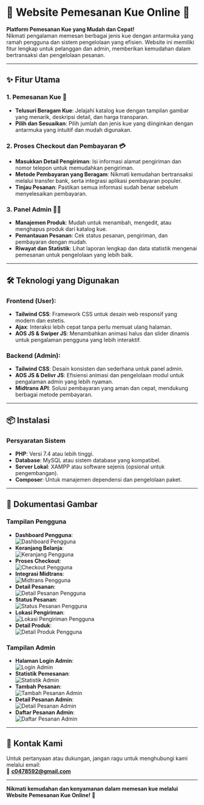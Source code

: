 # **🍰 Website Pemesanan Kue Online** 🎂

**Platform Pemesanan Kue yang Mudah dan Cepat!**  
Nikmati pengalaman memesan berbagai jenis kue dengan antarmuka yang ramah pengguna dan sistem pengelolaan yang efisien. Website ini memiliki fitur lengkap untuk pelanggan dan admin, memberikan kemudahan dalam bertransaksi dan pengelolaan pesanan.

---

## **✨ Fitur Utama**

### 1. **Pemesanan Kue** 🛒
- **Telusuri Beragam Kue**: Jelajahi katalog kue dengan tampilan gambar yang menarik, deskripsi detail, dan harga transparan.
- **Pilih dan Sesuaikan**: Pilih jumlah dan jenis kue yang diinginkan dengan antarmuka yang intuitif dan mudah digunakan.

### 2. **Proses Checkout dan Pembayaran** 💳
- **Masukkan Detail Pengiriman**: Isi informasi alamat pengiriman dan nomor telepon untuk memudahkan pengiriman.
- **Metode Pembayaran yang Beragam**: Nikmati kemudahan bertransaksi melalui transfer bank, serta integrasi aplikasi pembayaran populer.
- **Tinjau Pesanan**: Pastikan semua informasi sudah benar sebelum menyelesaikan pembayaran.

### 3. **Panel Admin** 👨‍💻
- **Manajemen Produk**: Mudah untuk menambah, mengedit, atau menghapus produk dari katalog kue.
- **Pemantauan Pesanan**: Cek status pesanan, pengiriman, dan pembayaran dengan mudah.
- **Riwayat dan Statistik**: Lihat laporan lengkap dan data statistik mengenai pemesanan untuk pengelolaan yang lebih baik.

---

## **🛠 Teknologi yang Digunakan**

### **Frontend (User):**
- **Tailwind CSS**: Framework CSS untuk desain web responsif yang modern dan estetis.
- **Ajax**: Interaksi lebih cepat tanpa perlu memuat ulang halaman.
- **AOS JS & Swiper JS**: Menambahkan animasi halus dan slider dinamis untuk pengalaman pengguna yang lebih interaktif.

### **Backend (Admin):**
- **Tailwind CSS**: Desain konsisten dan sederhana untuk panel admin.
- **AOS JS & Delivr JS**: Efisiensi animasi dan pengelolaan modul untuk pengalaman admin yang lebih nyaman.
- **Midtrans API**: Solusi pembayaran yang aman dan cepat, mendukung berbagai metode pembayaran.

---

## **📦 Instalasi**

### **Persyaratan Sistem**
- **PHP**: Versi 7.4 atau lebih tinggi.
- **Database**: MySQL atau sistem database yang kompatibel.
- **Server Lokal**: XAMPP atau software sejenis (opsional untuk pengembangan).
- **Composer**: Untuk manajemen dependensi dan pengelolaan paket.

---

## **📸 Dokumentasi Gambar**

### **Tampilan Pengguna**
- **Dashboard Pengguna**:  
  ![Dashboard Pengguna](img/dashboard_user.png)
- **Keranjang Belanja**:  
  ![Keranjang Pengguna](img/Keranjang_user.png)
- **Proses Checkout**:  
  ![Checkout Pengguna](img/checkout_user.png)
- **Integrasi Midtrans**:  
  ![Midtrans Pengguna](img/Midtrans_user.png)
- **Detail Pesanan**:  
  ![Detail Pesanan Pengguna](img/detail_pesanan_user.png)
- **Status Pesanan**:  
  ![Status Pesanan Pengguna](img/status_pemesanan_user.png)
- **Lokasi Pengiriman**:  
  ![Lokasi Pengiriman Pengguna](img/lokasi_user.png)
- **Detail Produk**:  
  ![Detail Produk Pengguna](img/product_item_user.png)

### **Tampilan Admin**
- **Halaman Login Admin**:  
  ![Login Admin](img/Login.png)
- **Statistik Pemesanan**:  
  ![Statistik Admin](img/Statistik_admin.png)
- **Tambah Pesanan**:  
  ![Tambah Pesanan Admin](img/Tambah_pesanan_admin.png)
- **Detail Pesanan Admin**:  
  ![Detail Pesanan Admin](img/detail_pesanan_admin.png)
- **Daftar Pesanan Admin**:  
  ![Daftar Pesanan Admin](img/Daftar_pesanan_admin.png)

---

## **📧 Kontak Kami**

Untuk pertanyaan atau dukungan, jangan ragu untuk menghubungi kami melalui email:  
📧 **c0478592@gmail.com**

---

**Nikmati kemudahan dan kenyamanan dalam memesan kue melalui Website Pemesanan Kue Online!** 🎂
